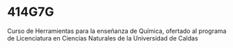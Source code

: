 # 414G7G
Curso de Herramientas para la enseñanza de Química, ofertado al programa de Licenciatura en Ciencias Naturales de la Universidad de Caldas
